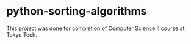 # python-sorting-algorithms
This project was done for completion of Computer Science II course at Tokyo Tech.
